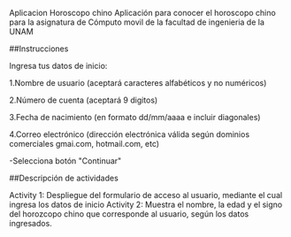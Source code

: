 Aplicacion Horoscopo chino
Aplicación para conocer el horoscopo chino para la asignatura de Cómputo movil de la facultad de ingenieria de la UNAM 

##Instrucciones

Ingresa tus datos de inicio:


1.Nombre de usuario (aceptará caracteres alfabéticos y no numéricos)

2.Número de cuenta (aceptará 9 digitos)

3.Fecha de nacimiento (en formato dd/mm/aaaa e incluir diagonales)

4.Correo electrónico (dirección electrónica válida según dominios comerciales gmai.com, hotmail.com, etc)


-Selecciona botón "Continuar"

##Descripción de actividades

Activity 1: Despliegue del formulario de acceso al usuario, mediante el cual ingresa los datos de inicio
Activity 2: Muestra el nombre, la edad y el signo del horozcopo chino que corresponde al usuario, según los datos ingresados.
